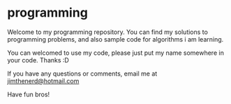 programming
===========

Welcome to my programming repository. You can find my solutions to programming problems, and also sample code for algorithms i am learning.

You can welcomed to use my code, please just put my name somewhere in your code. Thanks :D

If you have any questions or comments, email me at jimthenerd@hotmail.com

Have fun bros!
